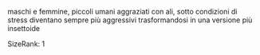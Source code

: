  maschi e femmine, piccoli umani aggraziati con ali, sotto condizioni di stress diventano sempre più aggressivi trasformandosi in una versione più insettoide

 
SizeRank: 1
